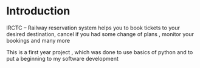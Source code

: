 <h1>Introduction</h1>

IRCTC – Railway reservation system helps you to book tickets to your desired destination,  cancel if you had some change of plans  , monitor your bookings and many more

This is a first year project , which was done to use basics of python and to put a beginning  to my software  development
